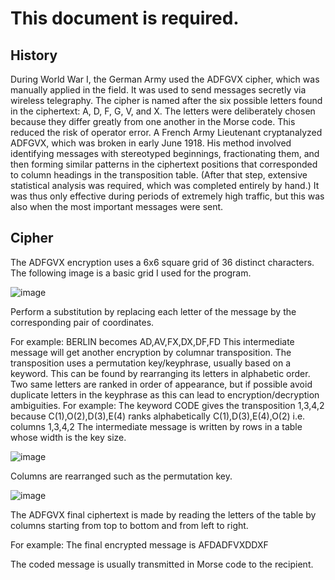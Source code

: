 # This document is required.
## History
During World War I, the German Army used the ADFGVX cipher, which was manually applied in the field. It was used to send messages secretly via wireless telegraphy. The cipher is named after the six possible letters found in the ciphertext: A, D, F, G, V, and X. The letters were deliberately chosen because they differ greatly from one another in the Morse code. This reduced the risk of operator error. A French Army Lieutenant cryptanalyzed ADFGVX, which was broken in early June 1918. His method involved identifying messages with stereotyped beginnings, fractionating them, and then forming similar patterns in the ciphertext positions that corresponded to column headings in the transposition table. (After that step, extensive statistical analysis was required, which was completed entirely by hand.) It was thus only effective during periods of extremely high traffic, but this was also when the most important messages were sent.

## Cipher

The ADFGVX encryption uses a 6x6 square grid of 36 distinct characters. The following image is a basic grid I used for the program.

![image](https://github.com/Stuycs-K/final-project-09-arka-rahel/assets/113141652/1137c493-ba7d-45ec-852f-4031af96391d)

Perform a substitution by replacing each letter of the message by the corresponding pair of coordinates.

For example: BERLIN becomes AD,AV,FX,DX,DF,FD
This intermediate message will get another encryption by columnar transposition. The transposition uses a permutation key/keyphrase, usually based on a keyword. This can be found by rearranging its letters in alphabetic order. Two same letters are ranked in order of appearance, but if possible avoid duplicate letters in the keyphrase as this can lead to encryption/decryption ambiguities.
For example: The keyword CODE gives the transposition 1,3,4,2 because C(1),O(2),D(3),E(4) ranks alphabetically C(1),D(3),E(4),O(2) i.e. columns 1,3,4,2
The intermediate message is written by rows in a table whose width is the key size.

![image](https://github.com/Stuycs-K/final-project-09-arka-rahel/assets/113141652/0e2eae0e-3ca2-40bd-ab56-5910453a8776)

Columns are rearranged such as the permutation key.

![image](https://github.com/Stuycs-K/final-project-09-arka-rahel/assets/113141652/7a95b6b6-af6c-4b74-943e-4d574d09f458)

The ADFGVX final ciphertext is made by reading the letters of the table by columns starting from top to bottom and from left to right.

For example: The final encrypted message is AFDADFVXDDXF

The coded message is usually transmitted in Morse code to the recipient.
